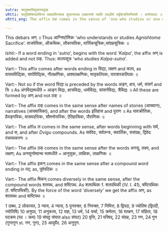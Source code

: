 ```yaml
---
sutra: क्रतूक्थादिसूत्रान्ताट्ठक्
vRtti: क्रतुविशेषणवाचिभ्य उक्थादिभ्यश्च सूत्रान्ताच्च ठक्प्रत्ययो भवति तदधीते तद्वेदेत्यस्मिन्विषये । अणोपवादः ॥
vRtti_eng: The affix ठक् comes in the sense of 'one who studies or one who understands', after the name of a sacrifice, after '_uktha_ &c', and after a stem ending with the word '_sutra_'.

---
```

This debars अण् ॥ Thus आग्निष्टोमिकः 'who understands or studies _Agnishtoma_ Sacrifice'. वाजपेयिकः, औक्रथिकः, लौकायतिकः, वार्त्तिकसूत्रिकः,सांग्रहसूत्रिकः ॥

_Ishti_:- If a word ending in '_sutra_', begins with the word '_Kalpa_', the affix अण् is added and not ठक्. Thus: काल्पसूत्रः 'who studies _Kalpa_-_sutra_'.

Vart:- This affix comes after words ending in विद्या, लक्षण and कल्प, as वायसविद्यिकः, सार्पविद्यिकः, गौलक्षणिकः, आश्वलक्षणिकः, मातृकल्पिकः, पाराशरकल्पिकः ॥

Vart:- Not so if the word विद्या is preceded by the words अङ्ग, क्षत्र, धर्म, संसर्ग and त्रि ॥ As अंगविद्यामधीते = आङ्ग विद्यः, क्षात्रविद्यः, धार्मविद्यः, सांसर्गविद्यः, त्रैविद्यः ॥ All these are formed by अण् and not ठक् ॥

Vart:- The affix ठक् comes in the same sense after names of stories (आख्यान), narratives (आख्यायिका), and after the words इतिहास and पुराण ॥ As यावक्रीतिकः, प्रैयङ्गविकः, वासवदत्तिकः, सौमनोत्तरिकः, ऐतिहासिकः, पौराणिकः ॥

Vart:- The affix ल comes in the same sense, after words beginning with सर्व, and स, and after _Dvigu_ compounds. As सर्ववेदः, सर्वतन्त्रः, सवार्तिकः, ससंग्रहः, द्विवेदः पंचव्याकरणः ॥

Vart:- The affix ठक् comes in the same sense after the words अनसू, लक्ष्य, and लक्षण; As अनसूर्नामग्रन्थ स्तमधीते = आनुसुकः, लाक्षिकः, लाक्षणिकः ॥

Vart:- The affix इकन् comes in the same sense after a compound word ending in पद्; as, पूर्वपदिकः ॥

Vart:- The affix षिकन् comes diversely in the same sense, after the compound words शतपथ, and शष्टिपथ. As शतपथिकः f. शतपथिकी (IV. I. 41), षष्टिपथिकः (f. षष्टिपथिकी). By the force of the word 'diversely' we get the affix अण्, as शातपथः and षाष्टिपथः ॥

1 उक्थ, 2 लोकायत, 3 न्याय, 4 न्यास, 5 पुनरुक्त, 6 निरुक्त, 7 निमित्त, 8 द्विपदा, 9 ज्योतिष (द्विपदी, ज्योतिषि) 10 अनुपद, 11 अनुकल्प, 12 यज्ञ, 13 धर्म, 14 चर्चा, 15 क्रमेतर, 16 श्लक्ष्ण, 17 संहिता, 18 पदक्रम (पद । क्रम) 19 संघट्ट संघात also संघट) 20 वृत्ति, 21 परिषद्, 22 संग्रह, 23 गण, 24 गुण (गुणागुण st. गण, गुण), 25 आयुर्वेद. 26 अनुगुण.